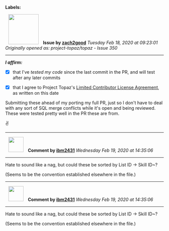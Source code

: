 **Labels:**



<a href="https://github.com/zach2good"><img src="https://avatars3.githubusercontent.com/u/1389729?v=4" width="96" height="96" hspace="10"></img></a> **Issue by [zach2good](https://github.com/zach2good)**
_Tuesday Feb 18, 2020 at 09:23:01_
_Originally opened as: project-topaz/topaz - Issue 350_

----

**_I affirm:_**
- [x] that I've _tested my code_ since the last commit in the PR, and will test after any later commits
- [x] that I agree to Project Topaz's [Limited Contributor License Agreement](https://github.com/project-topaz/topaz/blob/master/CONTRIBUTOR_AGREEMENT.md), as written on this date

Submitting these ahead of my porting my full PR, just so I don't have to deal with any sort of SQL merge conflicts while it's open and being reviewed. These were tested pretty well in the PR these are from. 

✌️ 



----
<a href="https://github.com/ibm2431"><img src="https://avatars3.githubusercontent.com/u/13112942?v=4" width="48" height="48" hspace="10"></img></a> **Comment by [ibm2431](https://github.com/ibm2431)**
_Wednesday Feb 19, 2020 at 14:35:06_

----

Hate to sound like a nag, but could these be sorted by List ID -> Skill ID~?

(Seems to be the convention established elsewhere in the file.)


----
<a href="https://github.com/ibm2431"><img src="https://avatars3.githubusercontent.com/u/13112942?v=4" width="48" height="48" hspace="10"></img></a> **Comment by [ibm2431](https://github.com/ibm2431)**
_Wednesday Feb 19, 2020 at 14:35:06_

----

Hate to sound like a nag, but could these be sorted by List ID -> Skill ID~?

(Seems to be the convention established elsewhere in the file.)
